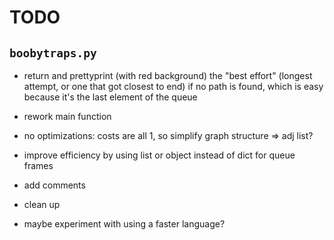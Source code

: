 # TODO

## `boobytraps.py`
* return and prettyprint (with red background) the "best effort" (longest attempt, or one that got closest to end) if no path is found, which is easy because it's the last element of the queue
* rework main function
* no optimizations: costs are all 1, so simplify graph structure => adj list?
* improve efficiency by using list or object instead of dict for queue frames
* add comments
* clean up

* maybe experiment with using a faster language?
